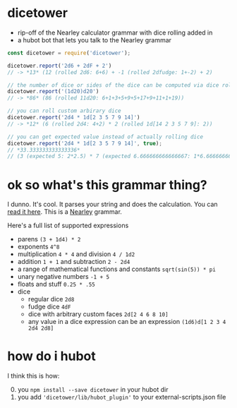 # dicetower

- rip-off of the Nearley calculator grammar with dice rolling added in
- a hubot bot that lets you talk to the Nearley grammar

```javascript
const dicetower = require('dicetower');

dicetower.report('2d6 + 2dF + 2')
// -> *13* (12 (rolled 2d6: 6+6) + -1 (rolled 2dfudge: 1+-2) + 2)

// the number of dice or sides of the dice can be computed via dice roll
dicetower.report('(1d20)d20')
// -> *86* (86 (rolled 11d20: 6+1+3+5+9+5+17+9+11+1+19))

// you can roll custom arbirary dice
dicetower.report('2d4 * 1d[2 3 5 7 9 14]')
// -> *12* (6 (rolled 2d4: 4+2) * 2 (rolled 1d[14 2 3 5 7 9]: 2))

// you can get expected value instead of actually rolling dice
dicetower.report('2d4 * 1d[2 3 5 7 9 14]', true);
// *33.333333333333336*
// (3 (expected 5: 2*2.5) * 7 (expected 6.666666666666667: 1*6.666666666666667))

```

# ok so what's this grammar thing?

I dunno. It's cool. It parses your string and does the calculation. You can
[read it here](grammar.ne). This is a
[Nearley](https://github.com/Hardmath123/nearley) grammar.

Here's a full list of supported expressions

- parens `(3 + 1d4) * 2`
- exponents `4^8`
- multiplication `4 * 4` and division `4 / 1d2`
- addition `1 + 1` and subtraction `2 - 2d4`
- a range of mathematical functions and constants `sqrt(sin(5)) * pi`
- unary negative numbers `-1 + 5`
- floats and stuff `0.25 * .55`
- dice
  - regular dice `2d8`
  - fudge dice `4dF`
  - dice with arbitrary custom faces `2d[2 4 6 8 10]`
  - any value in a dice expression can be an expression `(1d6)d[1 2 3 4 2d4 2d8]`

# how do i hubot

I think this is how:

0. you `npm install --save dicetower` in your hubot dir
0. you add `'dicetower/lib/hubot_plugin'` to your external-scripts.json file

